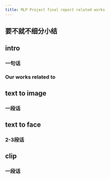 ```yaml
---
title: MLP Project final report related works
---
```


## 要不就不细分小结
## intro
### 一句话
### Our works related to
## text to image
### 一段话
## text to face
### 2-3段话
## clip
### 一段话
